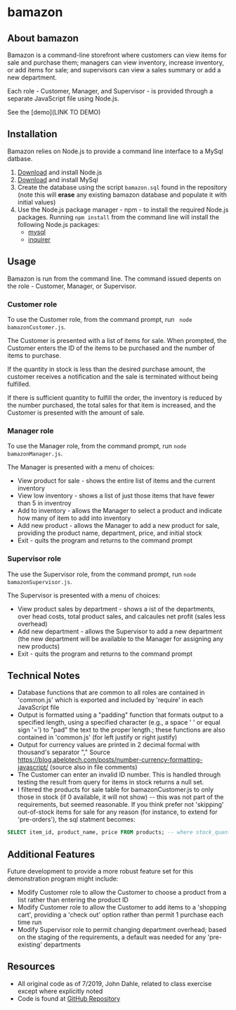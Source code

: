 # bamazon

## About bamazon
Bamazon is a command-line storefront where customers can view items for sale and purchase them; managers can view inventory, increase inventory, or add items for sale; and supervisors can view a sales summary or add a new department.

Each role - Customer, Manager, and Supervisor - is provided through a separate JavaScript file using Node.js.

See the [demo](LINK TO DEMO)

## Installation
Bamazon relies on Node.js to provide a command line interface to a MySql datbase.

1. [Download](https://nodejs.org/en/download/) and install Node.js
2. [Download](https://dev.mysql.com/downloads/mysql/) and install MySql
3. Create the database using the script ```bamazon.sql``` found in the repository (note this will **erase** any existing bamazon database and populate it with initial values)
4. Use the Node.js package manager - npm - to install the required Node.js packages.  Running ```npm install``` from the command line will install the following Node.js packages:
    * [mysql](https://www.npmjs.com/package/mysql)
    * [inquirer](https://www.npmjs.com/package/inquirer)


## Usage
Bamazon is run from the command line.  The command issued depents on the role - Customer, Manager, or Supervisor.

### Customer role
To use the Customer role, from the command prompt, run ``` node bamazonCustomer.js```.

The Customer is presented with a list of items for sale.  When prompted, the Customer enters the ID of the items to be purchased and the number of items to purchase.  

If the quantity in stock is less than the desired purchase amount, the customer receives a notification and the sale is terminated without being fulfilled.

If there is sufficient quantity to fulfill the order, the inventory is reduced by the number purchased, the total sales for that item is increased, and the Customer is presented with the amount of sale.

### Manager role
To use the Manager role, from the command prompt, run ```node bamazonManager.js```.

The Manager is presented with a menu of choices:
* View product for sale - shows the entire list of items and the current inventory
* View low inventory - shows a list of just those items that have fewer than 5 in inventroy
* Add to inventory - allows the Manager to select a product and indicate how many of item to add into inventory
* Add new product - allows the Manager to add a new product for sale, providing the product name, department, price, and initial stock
* Exit - quits the program and returns to the command prompt

### Supervisor role
The use the Supervisor role, from the command prompt, run ```node bamazonSupervisor.js```.

The Supervisor is presented with a menu of choices:
* View product sales by department - shows a ist of the departments, over head costs, total product sales, and calcaules net profit (sales less overhead)
* Add new department - allows the Supervisor to add a new department (the new department will be available to the Manager for assigning any new products)
* Exit - quits the program and returns to the command prompt


## Technical Notes
* Database functions that are common to all roles are contained in 'common.js' which is exported and included by 'require' in each JavaScript file
* Output is formatted using a "padding" function that formats output to a specified length, using a specified character (e.g., a space ' ' or equal sign '=') to "pad" the text to the proper length.; these functions are also contained in 'common.js' (for left justify or right justify)
* Output for currency values are printed in 2 decimal formal with thousand's separator ","  Source https://blog.abelotech.com/posts/number-currency-formatting-javascript/ (source also in file comments)
* The Customer can enter an invalid ID number.  This is handled through testing the result from query for items in stock returns a null set.
* I filtered the products for sale table for bamazonCustomer.js to only those in stock (if 0 available, it will not show) -- this was not part of the requirements, but seemed reasonable.  If you think prefer not 'skipping' out-of-stock items for sale for any reason (for instance, to extend for 'pre-orders'), the sql statment becomes:
```sql
SELECT item_id, product_name, price FROM products; -- where stock_quantity > 0;
```

## Additional Features
Future development to provide a more robust feature set for this demonstration program might include:
* Modify Customer role to allow the Customer to choose a product from a list rather than entering the product ID
* Modify Customer role to allow the Customer to add items to a 'shopping cart', providing a 'check out' option rather than permit 1 purchase each time run
* Modify Supervisor role to permit changing department overhead; based on the staging of the requirements, a default was needed for any 'pre-existing' departments

## Resources
* All original code as of 7/2019, John Dahle, related to class exercise except where explicitly noted
* Code is found at [GitHub Repository](https://github.com/jmdahle/bamazon)
